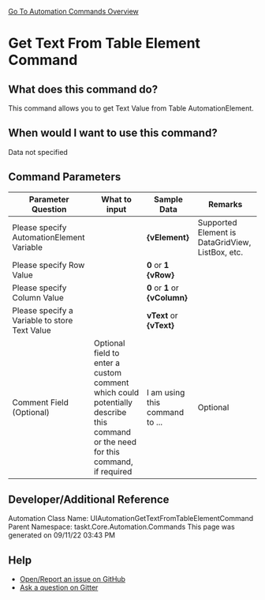 <!--TITLE: Get Text From Table Element Command -->
<!-- SUBTITLE: a command in the UIAutomation Commands group. -->
[Go To Automation Commands Overview](/automation-commands.md)


# Get Text From Table Element Command


## What does this command do?
This command allows you to get Text Value from Table AutomationElement.


## When would I want to use this command?
Data not specified


## Command Parameters
| Parameter Question   	| What to input  	|  Sample Data 	| Remarks  	|
| ---                    | ---               | ---           | ---       |
|Please specify AutomationElement Variable||**{vElement}**|Supported Element is DataGridView, ListBox, etc.|
|Please specify Row Value||**0** or **1** **{vRow}**||
|Please specify Column Value||**0** or **1** or **{vColumn}**||
|Please specify a Variable to store Text Value||**vText** or **{vText}**||
|Comment Field (Optional)|Optional field to enter a custom comment which could potentially describe this command or the need for this command, if required|I am using this command to ...|Optional|












## Developer/Additional Reference
Automation Class Name: UIAutomationGetTextFromTableElementCommand
Parent Namespace: taskt.Core.Automation.Commands
This page was generated on 09/11/22 03:43 PM


## Help
- [Open/Report an issue on GitHub](https://github.com/rcktrncn/taskt/issues/new)
- [Ask a question on Gitter](https://gitter.im/taskt-rpa/Lobby)
